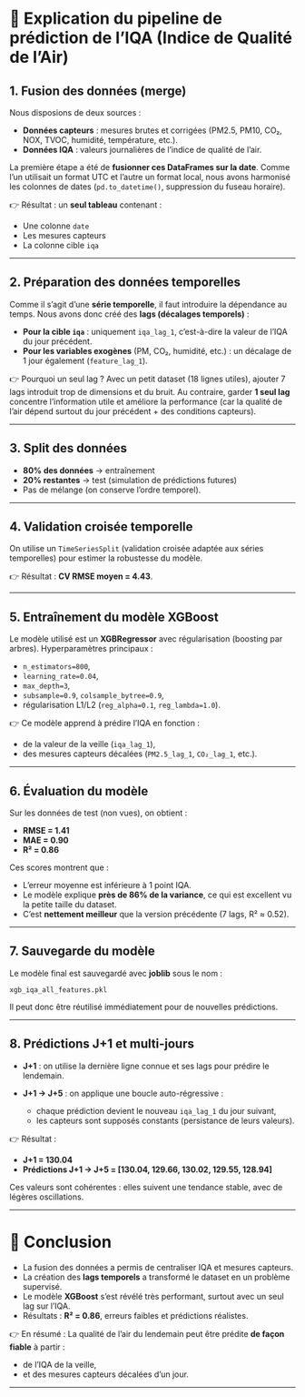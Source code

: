 # 🔎 Explication du pipeline de prédiction de l’IQA (Indice de Qualité de l’Air)

## 1. Fusion des données (merge)

Nous disposions de deux sources :

* **Données capteurs** : mesures brutes et corrigées (PM2.5, PM10, CO₂, NOX, TVOC, humidité, température, etc.).
* **Données IQA** : valeurs journalières de l’indice de qualité de l’air.

La première étape a été de **fusionner ces DataFrames sur la date**.
Comme l’un utilisait un format UTC et l’autre un format local, nous avons harmonisé les colonnes de dates (`pd.to_datetime()`, suppression du fuseau horaire).

👉 Résultat : un **seul tableau** contenant :

* Une colonne `date`
* Les mesures capteurs
* La colonne cible `iqa`

---

## 2. Préparation des données temporelles

Comme il s’agit d’une **série temporelle**, il faut introduire la dépendance au temps.
Nous avons donc créé des **lags (décalages temporels)** :

* **Pour la cible `iqa`** : uniquement `iqa_lag_1`, c’est-à-dire la valeur de l’IQA du jour précédent.
* **Pour les variables exogènes** (PM, CO₂, humidité, etc.) : un décalage de 1 jour également (`feature_lag_1`).

👉 Pourquoi un seul lag ?
Avec un petit dataset (18 lignes utiles), ajouter 7 lags introduit trop de dimensions et du bruit.
Au contraire, garder **1 seul lag** concentre l’information utile et améliore la performance (car la qualité de l’air dépend surtout du jour précédent + des conditions capteurs).

---

## 3. Split des données

* **80% des données** → entraînement
* **20% restantes** → test (simulation de prédictions futures)
* Pas de mélange (on conserve l’ordre temporel).

---

## 4. Validation croisée temporelle

On utilise un `TimeSeriesSplit` (validation croisée adaptée aux séries temporelles) pour estimer la robustesse du modèle.

👉 Résultat : **CV RMSE moyen = 4.43**.

---

## 5. Entraînement du modèle XGBoost

Le modèle utilisé est un **XGBRegressor** avec régularisation (boosting par arbres).
Hyperparamètres principaux :

* `n_estimators=800`,
* `learning_rate=0.04`,
* `max_depth=3`,
* `subsample=0.9`, `colsample_bytree=0.9`,
* régularisation L1/L2 (`reg_alpha=0.1`, `reg_lambda=1.0`).

👉 Ce modèle apprend à prédire l’IQA en fonction :

* de la valeur de la veille (`iqa_lag_1`),
* des mesures capteurs décalées (`PM2.5_lag_1`, `CO₂_lag_1`, etc.).

---

## 6. Évaluation du modèle

Sur les données de test (non vues), on obtient :

* **RMSE = 1.41**
* **MAE = 0.90**
* **R² = 0.86**

Ces scores montrent que :

* L’erreur moyenne est inférieure à 1 point IQA.
* Le modèle explique **près de 86% de la variance**, ce qui est excellent vu la petite taille du dataset.
* C’est **nettement meilleur** que la version précédente (7 lags, R² ≈ 0.52).

---

## 7. Sauvegarde du modèle

Le modèle final est sauvegardé avec **joblib** sous le nom :

```
xgb_iqa_all_features.pkl
```

Il peut donc être réutilisé immédiatement pour de nouvelles prédictions.

---

## 8. Prédictions J+1 et multi-jours

* **J+1** : on utilise la dernière ligne connue et ses lags pour prédire le lendemain.
* **J+1 → J+5** : on applique une boucle auto-régressive :

  * chaque prédiction devient le nouveau `iqa_lag_1` du jour suivant,
  * les capteurs sont supposés constants (persistance de leurs valeurs).

👉 Résultat :

* **J+1 = 130.04**
* **Prédictions J+1 → J+5 = \[130.04, 129.66, 130.02, 129.55, 128.94]**

Ces valeurs sont cohérentes : elles suivent une tendance stable, avec de légères oscillations.

---

# 🎯 Conclusion

* La fusion des données a permis de centraliser IQA et mesures capteurs.
* La création des **lags temporels** a transformé le dataset en un problème supervisé.
* Le modèle **XGBoost** s’est révélé très performant, surtout avec un seul lag sur l’IQA.
* Résultats : **R² = 0.86**, erreurs faibles et prédictions réalistes.

👉 En résumé :
La qualité de l’air du lendemain peut être prédite **de façon fiable** à partir :

* de l’IQA de la veille,
* et des mesures capteurs décalées d’un jour.

---
